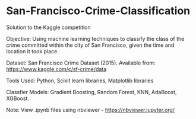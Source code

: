 # San-Francisco-Crime-Classification
Solution to the Kaggle competition

Objective: Using machine learning techniques to classify the class of the crime committed within the city of San Francisco, given the time and location it took place.

Dataset: San Francisco Crime Dataset (2015). Available from: https://www.kaggle.com/c/sf-crime/data

Tools Used: Python, Scikit learn libraries, Matplotlib libraries

Classfier Models: Gradient Boosting, Random Forest, KNN, AdaBoost, XGBoost.

Note: View .ipynb files using nbviewer - https://nbviewer.jupyter.org/
